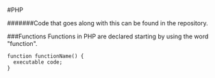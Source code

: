 #PHP

#######Code that goes along with this can be found in the repository.

###Functions
Functions in PHP are declared starting by using the word "function".  
```{r}
function functionName() {
  executable code;
}
```
